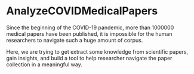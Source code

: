 # AnalyzeCOVIDMedicalPapers

Since the beginning of the COVID-19 pandemic, more than 1000000 medical papers have been published, it is impossible for the human researchers to navigate such a huge amount of corpus.

Here, we are trying to get extract some knowledge from scientific papers, gain insights, and build a tool to help researcher navigate the paper collection in a meaningful way.
